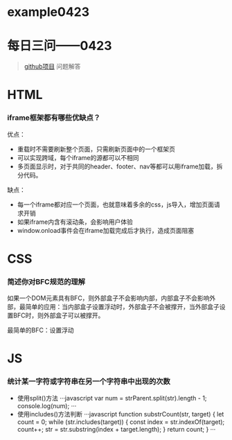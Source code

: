 # example0423
# 每日三问——0423
> [github项目](https://github.com/haizlin/fe-interview?utm_source=ZHShareTargetIDMore&utm_medium=social&utm_oi=750848792785354752) 问题解答
# HTML
### iframe框架都有哪些优缺点？
优点：
* 重载时不需要刷新整个页面，只需刷新页面中的一个框架页
* 可以实现跨域，每个iframe的源都可以不相同
* 多页面显示时，对于共同的header、footer、nav等都可以用iframe加载，拆分代码。

缺点：
* 每一个iframe都对应一个页面，也就意味着多余的css，js导入，增加页面请求开销
* 如果iframe内含有滚动条，会影响用户体验
* window.onload事件会在iframe加载完成后才执行，造成页面阻塞
# CSS
### 简述你对BFC规范的理解
如果一个DOM元素具有BFC，则外部盒子不会影响内部，内部盒子不会影响外部，最简单的应用：当内部盒子设置浮动时，外部盒子不会被撑开，当外部盒子设置BFC时，则外部盒子可以被撑开。

最简单的BFC：设置浮动
# JS
### 统计某一字符或字符串在另一个字符串中出现的次数
* 使用split()方法
···javascript
var num = strParent.split(str).length - 1;
console.log(num);
···
* 使用includes()方法判断
···javascript
function substrCount(str, target) {
	let count = 0;
	while (str.includes(target)) {
		const index = str.indexOf(target);
		count++;
		str = str.substring(index + target.length);
	}
	return count;
}
···
